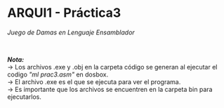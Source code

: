 # ARQUI1 - Práctica3
*Juego de Damas en Lenguaje Ensamblador*

<br>

***Nota:***  
    -> Los archivos .exe y .obj en la carpeta código se generan al ejecutar el codigo *"ml prac3.asm"* en dosbox.  
    -> El archivo .exe es el que se ejecuta para ver el programa.  
    -> Es importante que los archivos se encuentren en la carpeta bin para ejecutarlos.
